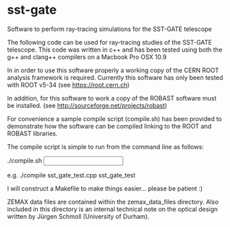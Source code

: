 # sst-gate
Software to perform ray-tracing simulations for the SST-GATE telescope

The following code can be used for ray-tracing studies of the SST-GATE
telescope. This code was written in c++ and has been tested using both the g++
and clang++ compilers on a Macbook Pro OSX 10.9

In in order to use this software properly a working copy of the CERN ROOT analysis framework is required.
Currently this software has only been tested with ROOT v5-34 (see https://root.cern.ch)

In addition, for this software to work a copy of the ROBAST software must be installed.
(see http://sourceforge.net/projects/robast)

For convenience a sample compile script (compile.sh) has been provided to demonstrate how the software can be compiled linking to the ROOT and ROBAST libraries.

The compile script is simple to run from the command line as follows:

./compile.sh <input cpp file> <output executable file>

e.g. ./compile sst_gate_test.cpp sst_gate_test

I will construct a Makefile to make things easier... please be patient :)

ZEMAX data files are contained within the zemax_data_files directory. Also included in this directory is an internal technical note on the optical design written by Jürgen Schmoll (University of Durham).
